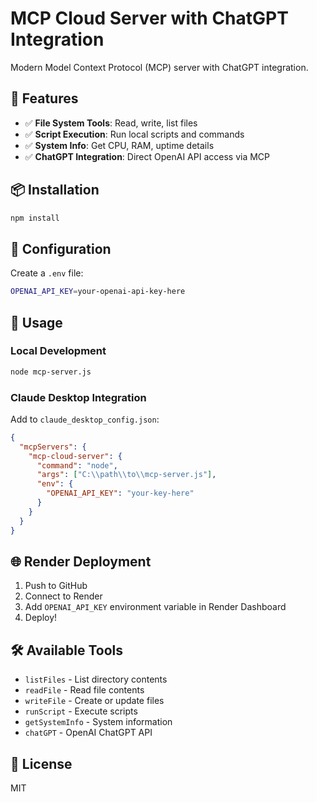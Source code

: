 # MCP Cloud Server with ChatGPT Integration

Modern Model Context Protocol (MCP) server with ChatGPT integration.

## 🚀 Features

- ✅ **File System Tools**: Read, write, list files
- ✅ **Script Execution**: Run local scripts and commands
- ✅ **System Info**: Get CPU, RAM, uptime details
- ✅ **ChatGPT Integration**: Direct OpenAI API access via MCP

## 📦 Installation

```bash
npm install
```

## 🔑 Configuration

Create a `.env` file:

```bash
OPENAI_API_KEY=your-openai-api-key-here
```

## 🎯 Usage

### Local Development

```bash
node mcp-server.js
```

### Claude Desktop Integration

Add to `claude_desktop_config.json`:

```json
{
  "mcpServers": {
    "mcp-cloud-server": {
      "command": "node",
      "args": ["C:\\path\\to\\mcp-server.js"],
      "env": {
        "OPENAI_API_KEY": "your-key-here"
      }
    }
  }
}
```

## 🌐 Render Deployment

1. Push to GitHub
2. Connect to Render
3. Add `OPENAI_API_KEY` environment variable in Render Dashboard
4. Deploy!

## 🛠️ Available Tools

- `listFiles` - List directory contents
- `readFile` - Read file contents
- `writeFile` - Create or update files
- `runScript` - Execute scripts
- `getSystemInfo` - System information
- `chatGPT` - OpenAI ChatGPT API

## 📝 License

MIT
